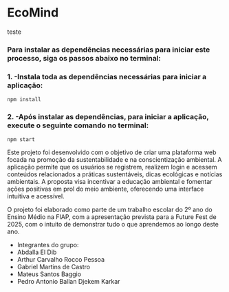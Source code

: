 <h1>EcoMind</h1>
teste
<h3>Para instalar as dependências necessárias para iniciar este processo, siga os passos abaixo no terminal:</h3>

### 1. -Instala toda as dependências necessárias para iniciar a aplicação:
```console
npm install
```

### 2. -Após instalar as dependências, para iniciar a aplicação, execute o seguinte comando no terminal:
```console
npm start
```

Este projeto foi desenvolvido com o objetivo de criar uma plataforma web focada na promoção da sustentabilidade e na conscientização ambiental. 
A aplicação permite que os usuários se registrem, realizem login e acessem conteúdos relacionados a práticas sustentáveis, dicas ecológicas e notícias 
ambientais. A proposta visa incentivar a educação ambiental e fomentar ações positivas em prol do meio ambiente, oferecendo uma interface intuitiva e acessível.

O projeto foi elaborado como parte de um trabalho escolar do 2º ano do Ensino Médio na FIAP, com a apresentação prevista para a Future Fest de 2025,
com o intuito de demonstrar tudo o que aprendemos ao longo deste ano.

- Integrantes do grupo:
- Abdalla El Dib
- Arthur Carvalho Rocco Pessoa
- Gabriel Martins de Castro
- Mateus Santos Baggio
- Pedro Antonio Ballan Djekem Karkar
